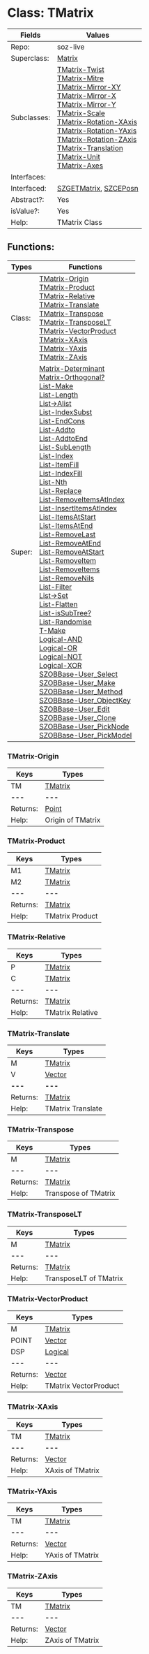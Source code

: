 
# Class:	TMatrix

| Fields | Values |
| --------- | --------- |
| Repo: | soz-live |
| Superclass: | [Matrix](Matrix.html) |
| Subclasses: | [TMatrix-Twist](TMatrix-Twist.html) <br> [TMatrix-Mitre](TMatrix-Mitre.html) <br> [TMatrix-Mirror-XY](TMatrix-Mirror-XY.html) <br> [TMatrix-Mirror-X](TMatrix-Mirror-X.html) <br> [TMatrix-Mirror-Y](TMatrix-Mirror-Y.html) <br> [TMatrix-Scale](TMatrix-Scale.html) <br> [TMatrix-Rotation-XAxis](TMatrix-Rotation-XAxis.html) <br> [TMatrix-Rotation-YAxis](TMatrix-Rotation-YAxis.html) <br> [TMatrix-Rotation-ZAxis](TMatrix-Rotation-ZAxis.html) <br> [TMatrix-Translation](TMatrix-Translation.html) <br> [TMatrix-Unit](TMatrix-Unit.html) <br> [TMatrix-Axes](TMatrix-Axes.html) |
| Interfaces: |  |
| Interfaced: | [SZGETMatrix](SZGETMatrix.html), [SZCEPosn](SZCEPosn.html) |
| Abstract?: | Yes |
| isValue?: | Yes |
| Help: | TMatrix Class |


## Functions:

| Types | Functions |
| --------- | --------- |
| Class: | [TMatrix-Origin](#TMatrix-Origin) <br> [TMatrix-Product](#TMatrix-Product) <br> [TMatrix-Relative](#TMatrix-Relative) <br> [TMatrix-Translate](#TMatrix-Translate) <br> [TMatrix-Transpose](#TMatrix-Transpose) <br> [TMatrix-TransposeLT](#TMatrix-TransposeLT) <br> [TMatrix-VectorProduct](#TMatrix-VectorProduct) <br> [TMatrix-XAxis](#TMatrix-XAxis) <br> [TMatrix-YAxis](#TMatrix-YAxis) <br> [TMatrix-ZAxis](#TMatrix-ZAxis) |
| Super: | [Matrix-Determinant](Matrix.html) <br> [Matrix-Orthogonal?](Matrix.html) <br> [List-Make](List.html) <br> [List-Length](List.html) <br> [List->Alist](List.html) <br> [List-IndexSubst](List.html) <br> [List-EndCons](List.html) <br> [List-Addto](List.html) <br> [List-AddtoEnd](List.html) <br> [List-SubLength](List.html) <br> [List-Index](List.html) <br> [List-ItemFill](List.html) <br> [List-IndexFill](List.html) <br> [List-Nth](List.html) <br> [List-Replace](List.html) <br> [List-RemoveItemsAtIndex](List.html) <br> [List-InsertItemsAtIndex](List.html) <br> [List-ItemsAtStart](List.html) <br> [List-ItemsAtEnd](List.html) <br> [List-RemoveLast](List.html) <br> [List-RemoveAtEnd](List.html) <br> [List-RemoveAtStart](List.html) <br> [List-RemoveItem](List.html) <br> [List-RemoveItems](List.html) <br> [List-RemoveNils](List.html) <br> [List-Filter](List.html) <br> [List->Set](List.html) <br> [List-Flatten](List.html) <br> [List-isSubTree?](List.html) <br> [List-Randomise](List.html) <br> [T-Make](T.html) <br> [Logical-AND](Logical.html) <br> [Logical-OR](Logical.html) <br> [Logical-NOT](Logical.html) <br> [Logical-XOR](Logical.html) <br> [SZOBBase-User_Select](SZOBBase.html) <br> [SZOBBase-User_Make](SZOBBase.html) <br> [SZOBBase-User_Method](SZOBBase.html) <br> [SZOBBase-User_ObjectKey](SZOBBase.html) <br> [SZOBBase-User_Edit](SZOBBase.html) <br> [SZOBBase-User_Clone](SZOBBase.html) <br> [SZOBBase-User_PickNode](SZOBBase.html) <br> [SZOBBase-User_PickModel](SZOBBase.html) |


### TMatrix-Origin

| Keys | Types |
| --------- | --------- |
| TM | [TMatrix](TMatrix.html) |
| **---** | **---** |
| Returns: | [Point](Point.html) |
| Help: | Origin of TMatrix |

### TMatrix-Product

| Keys | Types |
| --------- | --------- |
| M1 | [TMatrix](TMatrix.html) |
| M2 | [TMatrix](TMatrix.html) |
| **---** | **---** |
| Returns: | [TMatrix](TMatrix.html) |
| Help: | TMatrix Product |

### TMatrix-Relative

| Keys | Types |
| --------- | --------- |
| P | [TMatrix](TMatrix.html) |
| C | [TMatrix](TMatrix.html) |
| **---** | **---** |
| Returns: | [TMatrix](TMatrix.html) |
| Help: | TMatrix Relative |

### TMatrix-Translate

| Keys | Types |
| --------- | --------- |
| M | [TMatrix](TMatrix.html) |
| V | [Vector](Vector.html) |
| **---** | **---** |
| Returns: | [TMatrix](TMatrix.html) |
| Help: | TMatrix Translate |

### TMatrix-Transpose

| Keys | Types |
| --------- | --------- |
| M | [TMatrix](TMatrix.html) |
| **---** | **---** |
| Returns: | [TMatrix](TMatrix.html) |
| Help: | Transpose of TMatrix |

### TMatrix-TransposeLT

| Keys | Types |
| --------- | --------- |
| M | [TMatrix](TMatrix.html) |
| **---** | **---** |
| Returns: | [TMatrix](TMatrix.html) |
| Help: | TransposeLT of TMatrix |

### TMatrix-VectorProduct

| Keys | Types |
| --------- | --------- |
| M | [TMatrix](TMatrix.html) |
| POINT | [Vector](Vector.html) |
| DSP | [Logical](Logical.html) |
| **---** | **---** |
| Returns: | [Vector](Vector.html) |
| Help: | TMatrix VectorProduct |

### TMatrix-XAxis

| Keys | Types |
| --------- | --------- |
| TM | [TMatrix](TMatrix.html) |
| **---** | **---** |
| Returns: | [Vector](Vector.html) |
| Help: | XAxis of TMatrix |

### TMatrix-YAxis

| Keys | Types |
| --------- | --------- |
| TM | [TMatrix](TMatrix.html) |
| **---** | **---** |
| Returns: | [Vector](Vector.html) |
| Help: | YAxis of TMatrix |

### TMatrix-ZAxis

| Keys | Types |
| --------- | --------- |
| TM | [TMatrix](TMatrix.html) |
| **---** | **---** |
| Returns: | [Vector](Vector.html) |
| Help: | ZAxis of TMatrix |

